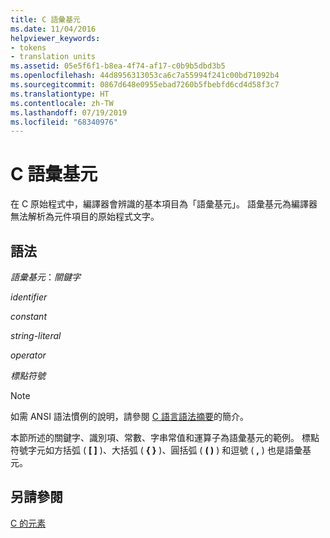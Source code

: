 ```yaml
---
title: C 語彙基元
ms.date: 11/04/2016
helpviewer_keywords:
- tokens
- translation units
ms.assetid: 05e5f6f1-b8ea-4f74-af17-c0b9b5dbd3b5
ms.openlocfilehash: 44d8956313053ca6c7a55994f241c00bd71092b4
ms.sourcegitcommit: 0867d648e0955ebad7260b5fbebfd6cd4d58f3c7
ms.translationtype: HT
ms.contentlocale: zh-TW
ms.lasthandoff: 07/19/2019
ms.locfileid: "68340976"
---
```

# <a name="c-tokens"></a>C 語彙基元

在 C 原始程式中，編譯器會辨識的基本項目為「語彙基元」。 語彙基元為編譯器無法解析為元件項目的原始程式文字。

## <a name="syntax"></a>語法

*語彙基元*：*關鍵字*

*identifier*

*constant*

*string-literal*

*operator*

*標點符號*

> [!NOTE]
>  如需 ANSI 語法慣例的說明，請參閱 [C 語言語法摘要](../c-language/c-language-syntax-summary.md)的簡介。

本節所述的關鍵字、識別項、常數、字串常值和運算子為語彙基元的範例。 標點符號字元如方括弧 ( **[ ]** )、大括弧 ( **{ }** )、圓括弧 ( **( )** ) 和逗號 ( **,** ) 也是語彙基元。

## <a name="see-also"></a>另請參閱

[C 的元素](../c-language/elements-of-c.md)
